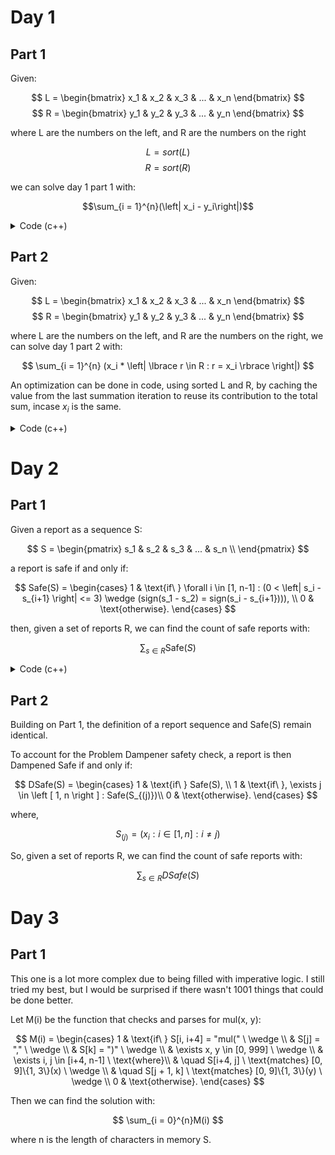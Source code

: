 # Day 1

## Part 1

Given:

$$ L = \begin{bmatrix} x_1 & x_2 & x_3 & ... & x_n \end{bmatrix}  $$
$$ R = \begin{bmatrix} y_1 & y_2 & y_3 & ... & y_n \end{bmatrix}  $$

where L are the numbers on the left, and R are the numbers on the right

$$ L = sort(L) $$
$$ R = sort(R) $$

we can solve day 1 part 1 with:

$$\sum_{i = 1}^{n}(\left| x_i - y_i\right|)$$

<details>
<summary>Code (c++)</summary>

```c++
std::sort(left.begin(), left.end());
std::sort(right.begin(), right.end());

int distance = {};
for(const auto [l, r] : std::views::zip(left, right)) {
    distance += std::abs(l - r);
}
```
</details>

## Part 2

Given:

$$ L = \begin{bmatrix} x_1 & x_2 & x_3 & ... & x_n \end{bmatrix}  $$
$$ R = \begin{bmatrix} y_1 & y_2 & y_3 & ... & y_n \end{bmatrix}  $$

where L are the numbers on the left, and R are the numbers on the right, we can solve day 1 part 2 with:

$$ \sum_{i = 1}^{n} (x_i * \left| \lbrace r \in R : r = x_i \rbrace \right|) $$

An optimization can be done in code, using sorted L and R, by caching the value from the last summation iteration to reuse its contribution to the total sum, incase $x_i$ is the same.

<details>
<summary>Code (c++)</summary>
    
```c++
int sum = {};

int last_l = 0;
int last_s = 0;
for (auto l : left) {
    if (l == last_l) {
        sum += last_s;
    }

    last_l = l;

    int count = std::ranges::count(right, l);
    last_s = l * count;

    sum += last_s;
}
```
</details>

# Day 2

## Part 1

Given a report as a sequence S:

$$ S = \begin{pmatrix} s_1 & s_2 & s_3 & ... & s_n \\ \end{pmatrix} $$

a report is safe if and only if:

$$
Safe(S) =
\begin{cases}
1 & \text{if\ } \forall i \in [1, n-1] : (0 < \left| s_i - s_{i+1} \right| <= 3) \wedge  (sign(s_1 - s_2) = sign(s_i - s_{i+1}))), \\
0 & \text{otherwise}.
\end{cases}
$$

then, given a set of reports R, we can find the count of safe reports with:

$$ \sum_{s \in R} \text{Safe}(S)  $$

<details>
<summary>Code (c++)</summary>

I tried implementing it using a bit of functional modern c++. In the repo above, you can find a better optimized solution.
```c++
bool is_report_safe(std::span<const int> report) {
    if (report.size() < 2) return false;
    
    const bool is_decreasing = report[0] > report[1];
    
    return std::adjacent_find(report.begin(), report.end(), 
        [is_decreasing](int a, int b) {
            const auto diff = a - b;
            return diff == 0 || std::abs(diff) > 3 || is_decreasing != (diff > 0);
        }) == report.end();
}

int main() {
    std::ifstream file("day2.txt");
    std::vector<std::vector<int>> reports;
    
    for (std::string line; std::getline(file, line);) {
        std::vector<int> nums;
        std::istringstream iss(line);
        for (int n; iss >> n;) {
            nums.push_back(n);
        }
        reports.push_back(std::move(nums));
    }
    
    const auto safe_count = std::count_if(reports.begin(), reports.end(),
        [](const auto& report) { return is_report_safe(report); });
    
    printf("safe: %ld\n", safe_count);
}
```
</details>


## Part 2

Building on Part 1, the definition of a report sequence and Safe(S) remain identical.

To account for the Problem Dampener safety check, a report is then Dampened Safe if and only if:

$$
DSafe(S) =
\begin{cases}
1 & \text{if\ } Safe(S), \\
1 & \text{if\ }, \exists j \in \left [ 1, n \right ] : Safe(S_{(j)})\\
0 & \text{otherwise}.
\end{cases}
$$

where,

$$ S_{(j)} = (x_i : i \in \left [ 1, n \right ] : i \neq j ) $$

So, given a set of reports R, we can find the count of safe reports with:

$$ \sum_{s \in R} DSafe(S)  $$

# Day 3

## Part 1

This one is a lot more complex due to being filled with imperative logic. I still tried my best, but I would be surprised if there wasn't 1001 things that could be done better.

Let M(i) be the function that checks and parses for mul(x, y):

$$
M(i) =
\begin{cases}
1 & \text{if\ } S[i, i+4] = "mul(" \ \wedge \\
& S[j] = "," \ \wedge \\
& S[k] = ")" \ \wedge \\
& \exists x, y \in [0, 999] \ \wedge \\
& \exists i, j \in [i+4, n-1] \ \text{where}\\
& \quad S[i+4, j] \  \text{matches} [0, 9]\{1, 3\}(x) \ \wedge \\
& \quad S[j + 1, k] \  \text{matches} [0, 9]\{1, 3\}(y) \ \wedge \\
0 & \text{otherwise}.
\end{cases}
$$

Then we can find the solution with:

$$ \sum_{i = 0}^{n}M(i) $$

where n is the length of characters in memory S.